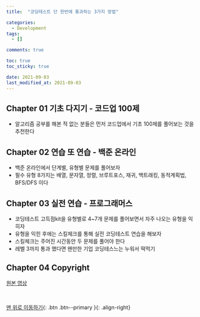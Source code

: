 ```yaml
---
title:  "코딩테스트 단 한번에 통과하는 3가지 방법"

categories:
  - Development
tags:
  - []

comments: true

toc: true
toc_sticky: true

date: 2021-09-03
last_modified_at: 2021-09-03
---
```


## Chapter 01 기초 다지기 - 코드업 100제
- 알고리즘 공부를 해본 적 없는 분들은 먼저 코드업에서 기초 100제를 풀어보는 것을 추천한다

## Chapter 02 연습 또 연습 - 백준 온라인
- 백준 온라인에서 단계별, 유형별 문제를 풀어보자
- 필수 유형 8가지는 배열, 문자열, 정렬, 브루트포스, 재귀, 백트래킹, 동적계획법, BFS/DFS 이다

## Chapter 03 실전 연습 - 프로그래머스
- 코딩테스트 고득점kit을 유형별로 4~7개 문제를 풀어보면서 자주 나오는 유형을 익히자
- 유형을 익힌 후에는 스킬체크를 통해 실전 코딩테스트 연습을 해보자
- 스킬체크는 주어진 시간동안 두 문제를 풀어야 한다
- 레벨 3까지 통과 했다면 왠만한 기업 코딩테스느는 누워서 떡먹기

## Chapter 04 Copyright
[ 원본 영상 ](https://www.youtube.com/watch?v=BHEVExiUFgU/)

<br>

[맨 위로 이동하기](#){: .btn .btn--primary }{: .align-right}